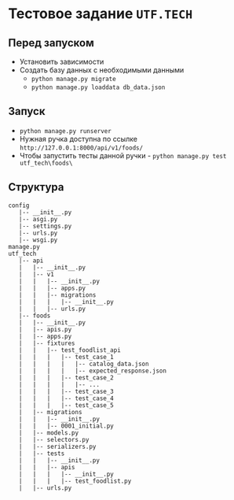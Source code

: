 # Тестовое задание `UTF.TECH`

## Перед запуском
 - Установить зависимости
 - Создать базу данных с необходимыми данными
   - `python manage.py migrate` 
   - `python manage.py loaddata db_data.json`

## Запуск
 - `python manage.py runserver`
 - Нужная ручка доступна по ссылке `http://127.0.0.1:8000/api/v1/foods/`
 - Чтобы запустить тесты данной ручки - `python manage.py test utf_tech\foods\`

## Структура
```
config
   |-- __init__.py
   |-- asgi.py
   |-- settings.py
   |-- urls.py
   |-- wsgi.py
manage.py
utf_tech
   |-- api
   |   |-- __init__.py
   |   |-- v1
   |   |   |-- __init__.py
   |   |   |-- apps.py
   |   |   |-- migrations
   |   |   |   |-- __init__.py
   |   |   |-- urls.py
   |-- foods
   |   |-- __init__.py
   |   |-- apis.py
   |   |-- apps.py
   |   |-- fixtures
   |   |   |-- test_foodlist_api
   |   |   |   |-- test_case_1
   |   |   |   |   |-- catalog_data.json
   |   |   |   |   |-- expected_response.json
   |   |   |   |-- test_case_2
   |   |   |   |   |-- ...
   |   |   |   |-- test_case_3
   |   |   |   |-- test_case_4
   |   |   |   |-- test_case_5
   |   |-- migrations
   |   |   |-- __init__.py
   |   |   |-- 0001_initial.py
   |   |-- models.py
   |   |-- selectors.py
   |   |-- serializers.py
   |   |-- tests
   |   |   |-- __init__.py
   |   |   |-- apis
   |   |   |   |-- __init__.py
   |   |   |   |-- test_foodlist.py
   |   |-- urls.py
```